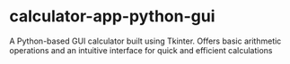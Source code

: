 # calculator-app-python-gui
A Python-based GUI calculator built using Tkinter. Offers basic arithmetic operations and an intuitive interface for quick and efficient calculations
